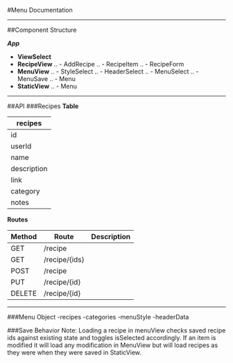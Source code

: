 #Menu Documentation
___
##Component Structure

***App***
- **ViewSelect**
- **RecipeView**
..  - AddRecipe
..  - RecipeItem
..  - RecipeForm
- **MenuView**
..  - StyleSelect
..  - HeaderSelect
..  - MenuSelect
..  - MenuSave
..  - Menu
- **StaticView**
..  - Menu

___
##API
###Recipes
**Table**

|recipes        |
|---------------|
|id             |
|userId         |
|name           |
|description    |
|link           |
|category       |
|notes          |

**Routes**

|Method |Route          |Description |
|-------|---------------|------------|
|GET    |/recipe        |            |
|GET    |/recipe/\{ids\}|            |
|POST   |/recipe        |            |
|PUT    |/recipe/\{id\} |            |
|DELETE |/recipe/\{id\} |            |

___


###Menu Object
-recipes
-categories
-menuStyle
-headerData

###Save Behavior
Note: Loading a recipe in menuView checks saved recipe ids against existing state and toggles isSelected accordingly.  If an item is modified it will load any modification in MenuView but will load recipes as they were when they were saved in StaticView.